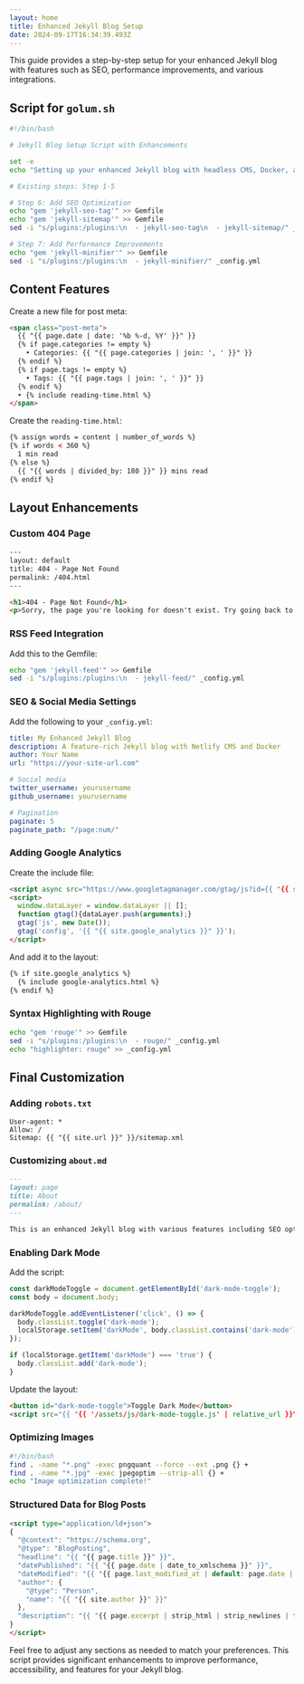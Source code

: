 ```yaml
---
layout: home
title: Enhanced Jekyll Blog Setup
date: 2024-09-17T16:34:39.493Z
---
```

This guide provides a step-by-step setup for your enhanced Jekyll blog with features such as SEO, performance improvements, and various integrations.

## Script for `golum.sh`

```bash
#!/bin/bash

# Jekyll Blog Setup Script with Enhancements

set -e
echo "Setting up your enhanced Jekyll blog with headless CMS, Docker, and Netlify..."

# Existing steps: Step 1-5

# Step 6: Add SEO Optimization
echo "gem 'jekyll-seo-tag'" >> Gemfile
echo "gem 'jekyll-sitemap'" >> Gemfile
sed -i "s/plugins:/plugins:\n  - jekyll-seo-tag\n  - jekyll-sitemap/" _config.yml

# Step 7: Add Performance Improvements
echo "gem 'jekyll-minifier'" >> Gemfile
sed -i "s/plugins:/plugins:\n  - jekyll-minifier/" _config.yml
```

## Content Features

Create a new file for post meta:

```html
<span class="post-meta">
  {{ "{{ page.date | date: '%b %-d, %Y' }}" }}
  {% if page.categories != empty %}
    • Categories: {{ "{{ page.categories | join: ', ' }}" }}
  {% endif %}
  {% if page.tags != empty %}
    • Tags: {{ "{{ page.tags | join: ', ' }}" }}
  {% endif %}
  • {% include reading-time.html %}
</span>
```

Create the `reading-time.html`:

```html
{% assign words = content | number_of_words %}
{% if words < 360 %}
  1 min read
{% else %}
  {{ "{{ words | divided_by: 180 }}" }} mins read
{% endif %}
```

## Layout Enhancements

### Custom 404 Page

```html
---
layout: default
title: 404 - Page Not Found
permalink: /404.html
---

<h1>404 - Page Not Found</h1>
<p>Sorry, the page you're looking for doesn't exist. Try going back to the <a href="/">homepage</a>.</p>
```

### RSS Feed Integration

Add this to the Gemfile:

```bash
echo "gem 'jekyll-feed'" >> Gemfile
sed -i "s/plugins:/plugins:\n  - jekyll-feed/" _config.yml
```

### SEO & Social Media Settings

Add the following to your `_config.yml`:

```yml
title: My Enhanced Jekyll Blog
description: A feature-rich Jekyll blog with Netlify CMS and Docker
author: Your Name
url: "https://your-site-url.com"

# Social media
twitter_username: yourusername
github_username: yourusername

# Pagination
paginate: 5
paginate_path: "/page:num/"
```

### Adding Google Analytics

Create the include file:

```html
<script async src="https://www.googletagmanager.com/gtag/js?id={{ "{{ site.google_analytics }}" }}"></script>
<script>
  window.dataLayer = window.dataLayer || [];
  function gtag(){dataLayer.push(arguments);}
  gtag('js', new Date());
  gtag('config', '{{ "{{ site.google_analytics }}" }}');
</script>
```

And add it to the layout:

```html
{% if site.google_analytics %}
  {% include google-analytics.html %}
{% endif %}
```

### Syntax Highlighting with Rouge

```bash
echo "gem 'rouge'" >> Gemfile
sed -i "s/plugins:/plugins:\n  - rouge/" _config.yml
echo "highlighter: rouge" >> _config.yml
```

## Final Customization

### Adding `robots.txt`

```text
User-agent: *
Allow: /
Sitemap: {{ "{{ site.url }}" }}/sitemap.xml
```

### Customizing `about.md`

```md
---
layout: page
title: About
permalink: /about/
---

This is an enhanced Jekyll blog with various features including SEO optimization, performance improvements, and more.
```

### Enabling Dark Mode

Add the script:

```js
const darkModeToggle = document.getElementById('dark-mode-toggle');
const body = document.body;

darkModeToggle.addEventListener('click', () => {
  body.classList.toggle('dark-mode');
  localStorage.setItem('darkMode', body.classList.contains('dark-mode'));
});

if (localStorage.getItem('darkMode') === 'true') {
  body.classList.add('dark-mode');
}
```

Update the layout:

```html
<button id="dark-mode-toggle">Toggle Dark Mode</button>
<script src="{{ "{{ '/assets/js/dark-mode-toggle.js' | relative_url }}" }}"></script>
```

### Optimizing Images

```bash
#!/bin/bash
find . -name "*.png" -exec pngquant --force --ext .png {} +
find . -name "*.jpg" -exec jpegoptim --strip-all {} +
echo "Image optimization complete!"
```

### Structured Data for Blog Posts

```html
<script type="application/ld+json">
{
  "@context": "https://schema.org",
  "@type": "BlogPosting",
  "headline": "{{ "{{ page.title }}" }}",
  "datePublished": "{{ "{{ page.date | date_to_xmlschema }}" }}",
  "dateModified": "{{ "{{ page.last_modified_at | default: page.date | date_to_xmlschema }}" }}",
  "author": {
    "@type": "Person",
    "name": "{{ "{{ site.author }}" }}"
  },
  "description": "{{ "{{ page.excerpt | strip_html | strip_newlines | truncate: 160 }}" }}"
}
</script>
```

Feel free to adjust any sections as needed to match your preferences. This script provides significant enhancements to improve performance, accessibility, and features for your Jekyll blog.
